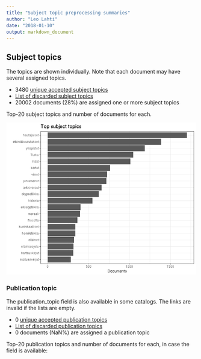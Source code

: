 ```yaml
---
title: "Subject topic preprocessing summaries"
author: "Leo Lahti"
date: "2018-01-10"
output: markdown_document
---
```


## Subject topics

The topics are shown individually. Note that each document may have
several assigned topics.



  * 3480 [unique accepted subject topics](output.tables/subject_topic_accepted.csv)
  * [List of discarded subject topics](output.tables/subject_topic_discarded.csv)
  * 20002 documents (28%) are assigned one or more subject topics 


Top-20 subject topics and number of documents for each.

![plot of chunk summarytopics22](figure/summarytopics22-1.png)

### Publication topic

The publication_topic field is also available in some catalogs. The links are invalid if the lists are empty.



  * 0 [unique accepted publication topics](output.tables/publication_topic_accepted.csv)
  * [List of discarded publication topics](output.tables/publication_topic_discarded.csv)
  * 0 documents (NaN%) are assigned a publication topic 

Top-20 publication topics and number of documents for each, in
case the field is available:


